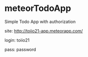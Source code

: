 # meteorTodoApp

Simple Todo App with authorization

site: http://toiio21-app.meteorapp.com/

login: toiio21  

pass: password
